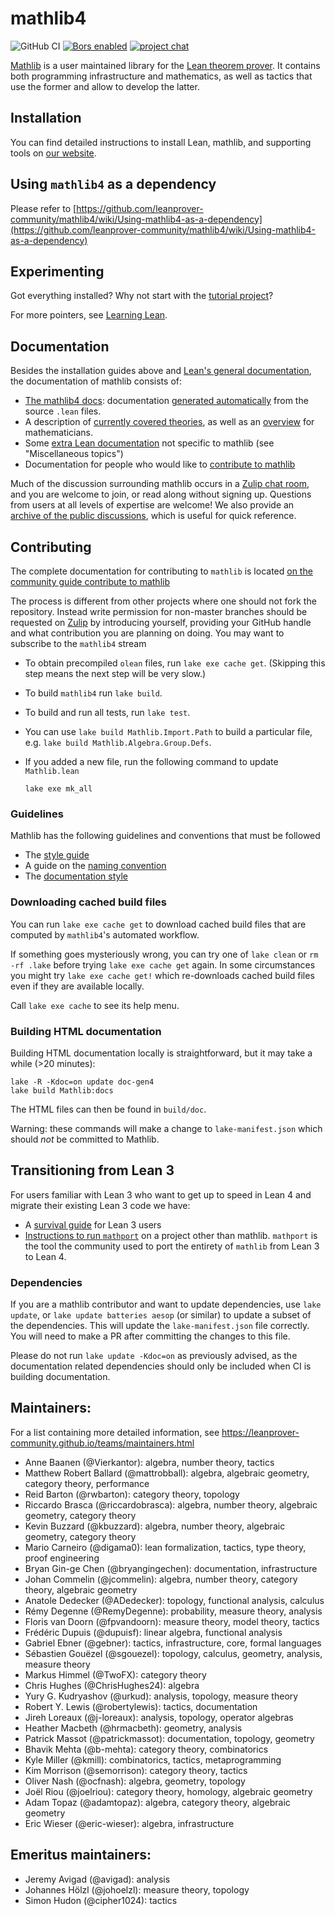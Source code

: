 # mathlib4

![GitHub CI](https://github.com/leanprover-community/mathlib4/workflows/continuous%20integration/badge.svg?branch=master)
[![Bors enabled](https://bors.tech/images/badge_small.svg)](https://mathlib-bors-ca18eefec4cb.herokuapp.com/repositories/16)
[![project chat](https://img.shields.io/badge/zulip-join_chat-brightgreen.svg)](https://leanprover.zulipchat.com)

[Mathlib](https://leanprover-community.github.io) is a user maintained library for the [Lean theorem prover](https://leanprover.github.io).
It contains both programming infrastructure and mathematics,
as well as tactics that use the former and allow to develop the latter.

## Installation

You can find detailed instructions to install Lean, mathlib, and supporting tools on [our website](https://leanprover-community.github.io/get_started.html).

## Using `mathlib4` as a dependency

Please refer to
[https://github.com/leanprover-community/mathlib4/wiki/Using-mathlib4-as-a-dependency](https://github.com/leanprover-community/mathlib4/wiki/Using-mathlib4-as-a-dependency)

## Experimenting

Got everything installed? Why not start with the [tutorial project](https://leanprover-community.github.io/install/project.html)?

For more pointers, see [Learning Lean](https://leanprover-community.github.io/learn.html).

## Documentation

Besides the installation guides above and [Lean's general
documentation](https://leanprover.github.io/documentation/), the documentation
of mathlib consists of:

- [The mathlib4 docs](https://leanprover-community.github.io/mathlib4_docs/index.html): documentation [generated
  automatically](https://github.com/leanprover/doc-gen4) from the source `.lean` files.
- A description of [currently covered theories](https://leanprover-community.github.io/theories.html),
  as well as an [overview](https://leanprover-community.github.io/mathlib-overview.html) for mathematicians.
- Some [extra Lean documentation](https://leanprover-community.github.io/learn.html) not specific to mathlib (see "Miscellaneous topics")
- Documentation for people who would like to [contribute to mathlib](https://leanprover-community.github.io/contribute/index.html)

Much of the discussion surrounding mathlib occurs in a [Zulip chat
room](https://leanprover.zulipchat.com/), and you are welcome to join, or read
along without signing up.  Questions from users at all levels of expertise are
welcome!  We also provide an [archive of the public
discussions](https://leanprover-community.github.io/archive/), which is useful
for quick reference.

## Contributing

The complete documentation for contributing to ``mathlib`` is located
[on the community guide contribute to mathlib](https://leanprover-community.github.io/contribute/index.html)

The process is different from other projects where one should not fork the repository.
Instead write permission for non-master branches should be requested on [Zulip](https://leanprover.zulipchat.com)
by introducing yourself, providing your GitHub handle and what contribution you are planning on doing.
You may want to subscribe to the `mathlib4` stream

* To obtain precompiled `olean` files, run `lake exe cache get`. (Skipping this step means the next step will be very slow.)
* To build `mathlib4` run `lake build`.
* To build and run all tests, run `lake test`.
* You can use `lake build Mathlib.Import.Path` to build a particular file, e.g. `lake build Mathlib.Algebra.Group.Defs`.
* If you added a new file, run the following command to update `Mathlib.lean`

  ```shell
  lake exe mk_all
  ```

### Guidelines

Mathlib has the following guidelines and conventions that must be followed

 - The [style guide](https://leanprover-community.github.io/contribute/style.html)
 - A guide on the [naming convention](https://leanprover-community.github.io/contribute/naming.html)
 - The [documentation style](https://leanprover-community.github.io/contribute/doc.html)

### Downloading cached build files

You can run `lake exe cache get` to download cached build files that are computed by `mathlib4`'s automated workflow.

If something goes mysteriously wrong,
you can try one of `lake clean` or `rm -rf .lake` before trying `lake exe cache get` again.
In some circumstances you might try `lake exe cache get!`
which re-downloads cached build files even if they are available locally.

Call `lake exe cache` to see its help menu.

### Building HTML documentation

Building HTML documentation locally is straightforward, but it may take a while (>20 minutes):

```shell
lake -R -Kdoc=on update doc-gen4
lake build Mathlib:docs
```

The HTML files can then be found in `build/doc`.

Warning: these commands will make a change to `lake-manifest.json`
which should *not* be committed to Mathlib.

## Transitioning from Lean 3

For users familiar with Lean 3 who want to get up to speed in Lean 4 and migrate their existing
Lean 3 code we have:

- A [survival guide](https://github.com/leanprover-community/mathlib4/wiki/Lean-4-survival-guide-for-Lean-3-users)
  for Lean 3 users
- [Instructions to run `mathport`](https://github.com/leanprover-community/mathport#running-on-a-project-other-than-mathlib)
  on a project other than mathlib. `mathport` is the tool the community used to port the entirety
  of `mathlib` from Lean 3 to Lean 4.

### Dependencies

If you are a mathlib contributor and want to update dependencies, use `lake update`,
or `lake update batteries aesop` (or similar) to update a subset of the dependencies.
This will update the `lake-manifest.json` file correctly.
You will need to make a PR after committing the changes to this file.

Please do not run `lake update -Kdoc=on` as previously advised, as the documentation related
dependencies should only be included when CI is building documentation.

## Maintainers:

For a list containing more detailed information, see https://leanprover-community.github.io/teams/maintainers.html

* Anne Baanen (@Vierkantor): algebra, number theory, tactics
* Matthew Robert Ballard (@mattrobball): algebra, algebraic geometry, category theory, performance
* Reid Barton (@rwbarton): category theory, topology
* Riccardo Brasca (@riccardobrasca): algebra, number theory, algebraic geometry, category theory
* Kevin Buzzard (@kbuzzard): algebra, number theory, algebraic geometry, category theory
* Mario Carneiro (@digama0): lean formalization, tactics, type theory, proof engineering
* Bryan Gin-ge Chen (@bryangingechen): documentation, infrastructure
* Johan Commelin (@jcommelin): algebra, number theory, category theory, algebraic geometry
* Anatole Dedecker (@ADedecker): topology, functional analysis, calculus
* Rémy Degenne (@RemyDegenne): probability, measure theory, analysis
* Floris van Doorn (@fpvandoorn): measure theory, model theory, tactics
* Frédéric Dupuis (@dupuisf): linear algebra, functional analysis
* Gabriel Ebner (@gebner): tactics, infrastructure, core, formal languages
* Sébastien Gouëzel (@sgouezel): topology, calculus, geometry, analysis, measure theory
* Markus Himmel (@TwoFX): category theory
* Chris Hughes (@ChrisHughes24): algebra
* Yury G. Kudryashov (@urkud): analysis, topology, measure theory
* Robert Y. Lewis (@robertylewis): tactics, documentation
* Jireh Loreaux (@j-loreaux): analysis, topology, operator algebras
* Heather Macbeth (@hrmacbeth): geometry, analysis
* Patrick Massot (@patrickmassot): documentation, topology, geometry
* Bhavik Mehta (@b-mehta): category theory, combinatorics
* Kyle Miller (@kmill): combinatorics, tactics, metaprogramming
* Kim Morrison (@semorrison): category theory, tactics
* Oliver Nash (@ocfnash): algebra, geometry, topology
* Joël Riou (@joelriou): category theory, homology, algebraic geometry
* Adam Topaz (@adamtopaz): algebra, category theory, algebraic geometry
* Eric Wieser (@eric-wieser): algebra, infrastructure

## Emeritus maintainers:

* Jeremy Avigad (@avigad): analysis
* Johannes Hölzl (@johoelzl): measure theory, topology
* Simon Hudon (@cipher1024): tactics
